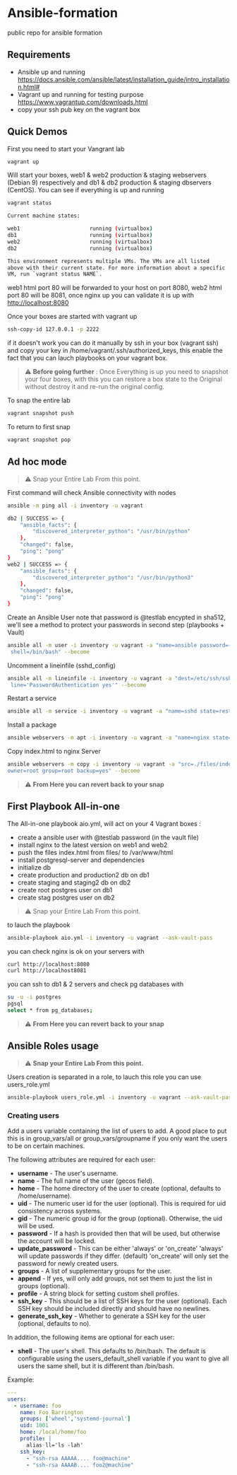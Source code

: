 # Ansible-formation

public repo for ansible formation

## Requirements

* Ansible up and running <https://docs.ansible.com/ansible/latest/installation_guide/intro_installation.html#>
* Vagrant up and running for testing purpose <https://www.vagrantup.com/downloads.html>
* copy your ssh pub key on the vagrant box

## Quick Demos

First you need to start your Vangrant lab

```bash
vagrant up
```

Will start your boxes, web1 & web2 production & staging webservers (Debian 9) respectively and db1 & db2 production & staging dbservers (CentOS). You can see if everything is up and running

```bash
vagrant status

Current machine states:

web1                      running (virtualbox)
db1                       running (virtualbox)
web2                      running (virtualbox)
db2                       running (virtualbox)

This environment represents multiple VMs. The VMs are all listed
above with their current state. For more information about a specific
VM, run `vagrant status NAME`.
```

web1 html port 80 will be forwarded to your host on port 8080, web2 html port 80 will be 8081, once nginx up you can validate it is up with <http://localhost:8080>

Once your boxes are started with vagrant up

```bash
ssh-copy-id 127.0.0.1 -p 2222
```

if it doesn't work you can do it manually by ssh in your box (vagrant ssh) and copy your key in /home/vagrant/.ssh/authorized_keys, this enable the fact that you can lauch playbooks on your vagrant box.

> :warning: **Before going further** : Once Everything is up you need to snapshot your four boxes, with this you can restore a box state to the Original without destroy it and re-run the original config.

To snap the entire lab

```bash
vagrant snapshot push
```

To return to first snap

```bash
vagrant snapshot pop
```

## Ad hoc mode

> :warning: Snap your Entire Lab From this point.

First command will check Ansible connectivity with nodes

```bash
ansible -m ping all -i inventory -u vagrant

db2 | SUCCESS => {
    "ansible_facts": {
        "discovered_interpreter_python": "/usr/bin/python"
    },
    "changed": false,
    "ping": "pong"
}
web2 | SUCCESS => {
    "ansible_facts": {
        "discovered_interpreter_python": "/usr/bin/python3"
    },
    "changed": false,
    "ping": "pong"
}
```

Create an Ansible User note that password is @testlab encypted in sha512, we'll see a method to protect your passwords in second step (playbooks + Vault)

```bash
ansible all -m user -i inventory -u vagrant -a "name=ansible password={{ '@testlab' | password_hash('sha512')}}\
 shell=/bin/bash" --become
```

Uncomment a lineinfile (sshd_config)

```bash
ansible all -m lineinfile -i inventory -u vagrant -a "dest=/etc/ssh/sshd_config regexp='^#PasswordAuthentication.*'\
 line='PasswordAuthentication yes'" --become
```

Restart a service

```bash
ansible all -m service -i inventory -u vagrant -a "name=sshd state=restarted" --become
```

Install a package

```bash
ansible webservers -m apt -i inventory -u vagrant -a "name=nginx state=latest update_cache=yes" --become
```

Copy index.html to nginx Server

```bash
ansible webservers -m copy -i inventory -u vagrant -a "src=./files/index.html dest=/var/www/html/index.html\
owner=root group=root backup=yes" --become
```

> :warning: **From Here you can revert back to your snap**

## First Playbook All-in-one

The All-in-one playbook aio.yml, will act on your 4 Vagrant boxes :

* create a ansible user with @testlab password (in the vault file)
* install nginx to the latest version on web1 and web2
* push the files index.html from files/ to /var/www/html
* install postgresql-server and dependencies
* initialize db
* create production and production2 db on db1
* create staging and staging2 db on db2
* create root postgres user on db1
* create stag postgres user on db2

> :warning: Snap your Entire Lab From this point.

to lauch the playbook

```bash
ansible-playbook aio.yml -i inventory -u vagrant --ask-vault-pass
```

you can check nginx is ok on your servers with

```bash
curl http://localhost:8080
curl http://localhost8081
```

you can ssh to db1 & 2 servers and check pg databases with

```bash
su -u -i postgres
pgsql
select * from pg_databases;
```

> :warning: **From Here you can revert back to your snap**

## Ansible Roles usage

> :warning: **Snap your Entire Lab From this point.**

Users creation is separated in a role, to lauch this role you can use users_role.yml

```bash
ansible-playbook users_role.yml -i inventory -u vagrant --ask-vault-pass
```

### Creating users

Add a users variable containing the list of users to add. A good place to put this is in group_vars/all or group_vars/groupname if you only want the users to be on certain machines.

The following attributes are required for each user:

* **username** - The user's username.
* **name** - The full name of the user (gecos field).
* **home** - The home directory of the user to create (optional, defaults to /home/username).
* **uid** - The numeric user id for the user (optional). This is required for uid consistency across systems.
* **gid** - The numeric group id for the group (optional). Otherwise, the uid will be used.
* **password** - If a hash is provided then that will be used, but otherwise the account will be locked.
* **update_password** - This can be either 'always' or 'on_create'
    'always' will update passwords if they differ. (default)
    'on_create' will only set the password for newly created users.
* **groups** - A list of supplementary groups for the user.
* **append** - If yes, will only add groups, not set them to just the list in groups (optional).
* **profile** - A string block for setting custom shell profiles.
* **ssh_key** - This should be a list of SSH keys for the user (optional). Each SSH key should be included directly and should have no newlines.
* **generate_ssh_key** - Whether to generate a SSH key for the user (optional, defaults to no).

In addition, the following items are optional for each user:

* **shell** - The user's shell. This defaults to /bin/bash. The default is configurable using the users_default_shell variable if you want to give all users the same shell, but it is different than /bin/bash.

Example:

```yaml
---
users:
  - username: foo
    name: Foo Barrington
    groups: ['wheel','systemd-journal']
    uid: 1001
    home: /local/home/foo
    profile: |
      alias ll='ls -lah'
    ssh_key:
      - "ssh-rsa AAAAA.... foo@machine"
      - "ssh-rsa AAAAB.... foo2@machine"
```

